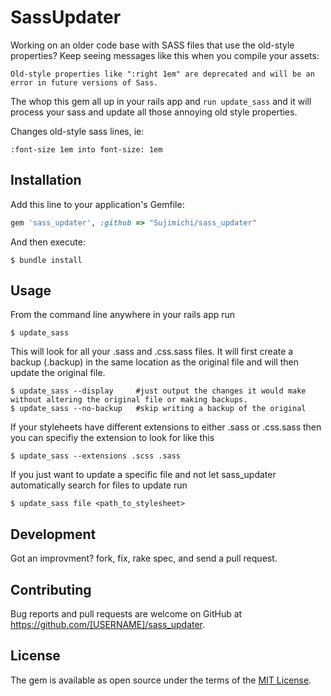# SassUpdater

Working on an older code base with SASS files that use the old-style properties? 
Keep seeing messages like this when you compile your assets:

    Old-style properties like ":right 1em" are deprecated and will be an error in future versions of Sass.
    
The whop this gem all up in your rails app and `run update_sass` and it will process your sass and update all those annoying old style properties.

Changes old-style sass lines, ie:

    :font-size 1em into font-size: 1em

## Installation

Add this line to your application's Gemfile:

```ruby
gem 'sass_updater', :github => "Sujimichi/sass_updater"
```

And then execute:

    $ bundle install



## Usage

From the command line anywhere in your rails app run

    $ update_sass
    
This will look for all your .sass and .css.sass files. It will first create a backup (.backup) in the same location as the original file and will then update the original file.

    $ update_sass --display     #just output the changes it would make without altering the original file or making backups.
    $ update_sass --no-backup   #skip writing a backup of the original
    
If your styleheets have different extensions to either .sass or .css.sass then you can specifiy the extension to look for like this

    $ update_sass --extensions .scss .sass
    
If you just want to update a specific file and not let sass_updater automatically search for files to update run

    $ update_sass file <path_to_stylesheet>
    
    
## Development

Got an improvment? fork, fix, rake spec, and send a pull request.

## Contributing

Bug reports and pull requests are welcome on GitHub at https://github.com/[USERNAME]/sass_updater.

## License

The gem is available as open source under the terms of the [MIT License](http://opensource.org/licenses/MIT).
